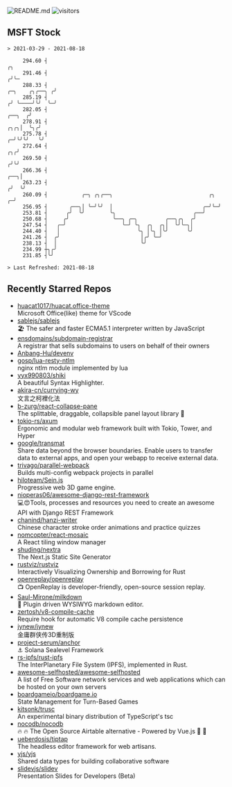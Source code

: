 ![README.md](https://github.com/Gerhut/Gerhut/workflows/README.md/badge.svg)
![visitors](https://visitors.vercel.app/Gerhut/Gerhut?token=8cf69d1f6813d272ef062726b6070c9be4ff72038cfe5a7ded7384a8da65d866)

## MSFT Stock

```
> 2021-03-29 - 2021-08-18

     294.60 ┤                                                                                                ╭╮  
     291.46 ┤                                                                                               ╭╯╰─ 
     288.33 ┤                                                                                ╭─╮    ╭╮╭──╮ ╭╯    
     285.19 ┤                                                                               ╭╯ ╰────╯╰╯  ╰─╯     
     282.05 ┤                                                                        ╭──╮  ╭╯                    
     278.91 ┤                                                                    ╭╮╭╮│  ╰╮╭╯                     
     275.78 ┤                                                                  ╭─╯╰╯╰╯   ╰╯                      
     272.64 ┤                                                               ╭╮╭╯                                 
     269.50 ┤                                                              ╭╯╰╯                                  
     266.36 ┤                                                          ╭──╮│                                     
     263.23 ┤                                                         ╭╯  ╰╯                                     
     260.09 ┤           ╭─╮ ╭╮╭──╮                               ╭╮ ╭─╯                                          
     256.95 ┤       ╭──╮│ ╰─╯╰╯  │                             ╭─╯╰─╯                                            
     253.81 ┤      ╭╯  ╰╯        ╰╮                         ╭──╯                                                 
     250.68 ┤     ╭╯              ╰──╮ ╭─╮         ╭──╮╭╮  ╭╯                                                    
     247.54 ┤   ╭─╯                  ╰─╯ ╰╮  ╭╮  ╭╮│  ╰╯╰─╮│                                                     
     244.40 ┤   │                         ╰╮ │╰╮ │╰╯      ╰╯                                                     
     241.26 ┤  ╭╯                          │╭╯ ╰─╯                                                               
     238.13 ┤  │                           ╰╯                                                                    
     234.99 ┼╮╭╯                                                                                                 
     231.85 ┤╰╯                                                                                                  

> Last Refreshed: 2021-08-18
```

## Recently Starred Repos

- [huacat1017/huacat.office-theme](https://github.com/huacat1017/huacat.office-theme)  
  Microsoft Office(like) theme for VScode
- [sablejs/sablejs](https://github.com/sablejs/sablejs)  
  🏖️ The safer and faster ECMA5.1 interpreter written by JavaScript
- [ensdomains/subdomain-registrar](https://github.com/ensdomains/subdomain-registrar)  
  A registrar that sells subdomains to users on behalf of their owners
- [Anbang-Hu/devenv](https://github.com/Anbang-Hu/devenv)  
- [gosp/lua-resty-ntlm](https://github.com/gosp/lua-resty-ntlm)  
  nginx ntlm module implemented by lua
- [yyx990803/shiki](https://github.com/yyx990803/shiki)  
  A beautiful Syntax Highlighter.
- [akira-cn/currying-wy](https://github.com/akira-cn/currying-wy)  
  文言之柯裡化法
- [b-zurg/react-collapse-pane](https://github.com/b-zurg/react-collapse-pane)  
  The splittable, draggable, collapsible panel layout library 🎉
- [tokio-rs/axum](https://github.com/tokio-rs/axum)  
  Ergonomic and modular web framework built with Tokio, Tower, and Hyper
- [google/transmat](https://github.com/google/transmat)  
  Share data beyond the browser boundaries. Enable users to transfer data to external apps, and open your webapp to receive external data.
- [trivago/parallel-webpack](https://github.com/trivago/parallel-webpack)  
  Builds multi-config webpack projects in parallel
- [hiloteam/Sein.js](https://github.com/hiloteam/Sein.js)  
  Progressive web 3D game engine.
- [nioperas06/awesome-django-rest-framework](https://github.com/nioperas06/awesome-django-rest-framework)  
   💻😍Tools, processes and resources you need to create an awesome API with Django REST Framework
- [chanind/hanzi-writer](https://github.com/chanind/hanzi-writer)  
  Chinese character stroke order animations and practice quizzes
- [nomcopter/react-mosaic](https://github.com/nomcopter/react-mosaic)  
  A React tiling window manager
- [shuding/nextra](https://github.com/shuding/nextra)  
  The Next.js Static Site Generator
- [rustviz/rustviz](https://github.com/rustviz/rustviz)  
  Interactively Visualizing Ownership and Borrowing for Rust
- [openreplay/openreplay](https://github.com/openreplay/openreplay)  
  :tv: OpenReplay is developer-friendly, open-source session replay.
- [Saul-Mirone/milkdown](https://github.com/Saul-Mirone/milkdown)  
  🍼 Plugin driven WYSIWYG  markdown editor.
- [zertosh/v8-compile-cache](https://github.com/zertosh/v8-compile-cache)  
  Require hook for automatic V8 compile cache persistence
- [jynew/jynew](https://github.com/jynew/jynew)  
  金庸群侠传3D重制版
- [project-serum/anchor](https://github.com/project-serum/anchor)  
  ⚓ Solana Sealevel Framework
- [rs-ipfs/rust-ipfs](https://github.com/rs-ipfs/rust-ipfs)  
  The InterPlanetary File System (IPFS), implemented in Rust.
- [awesome-selfhosted/awesome-selfhosted](https://github.com/awesome-selfhosted/awesome-selfhosted)  
  A list of Free Software network services and web applications which can be hosted on your own servers
- [boardgameio/boardgame.io](https://github.com/boardgameio/boardgame.io)  
  State Management for Turn-Based Games
- [kitsonk/trusc](https://github.com/kitsonk/trusc)  
  An experimental binary distribution of TypeScript's tsc
- [nocodb/nocodb](https://github.com/nocodb/nocodb)  
  🔥 🔥  The Open Source Airtable alternative  - Powered by Vue.js 🚀 🚀  
- [ueberdosis/tiptap](https://github.com/ueberdosis/tiptap)  
  The headless editor framework for web artisans.
- [yjs/yjs](https://github.com/yjs/yjs)  
  Shared data types for building collaborative software
- [slidevjs/slidev](https://github.com/slidevjs/slidev)  
  Presentation Slides for Developers (Beta)
